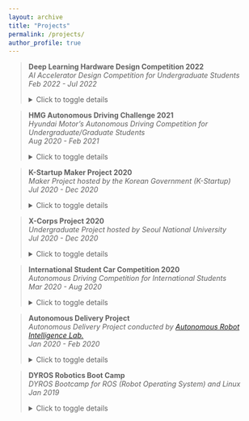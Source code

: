 ```yaml
---
layout: archive
title: "Projects"
permalink: /projects/
author_profile: true
---
```


> **Deep Learning Hardware Design Competition 2022**  
> *AI Accelerator Design Competition for Undergraduate Students*  
> *Feb 2022 - Jul 2022*
> <details>
> <summary>Click to toggle details</summary>
> 
> <p><b>Project Description</b> <br>
> This competition is organized by Polaris, South Korea's next-generation Semiconductor Convergence University, and is targeted at college students nationwide. The goal of the competition is to run the Yolov3 model on an FPGA board, and the team that designs the fastest and most energy-efficient hardware will be declared the winner. </p> 
> 
> <p><b>Details</b> <br>
> <img src='/images/AIX-structure.png' width="670" height="400"/> <br>
> Our team designed a high-performance and power-efficient FPGA implementation for CNN inference, which includes an adder-tree-based computational unit tailored for the Tiny-YOLO v3 model and a datapath that minimizes buffer usage while maximizing computational parallelism, effectively optimizing performance within the constraints of limited on-chip memory. </p> 
> 
> <p><b>Remarks</b> <br>
> Our team presented in a special session at <a href="https://aicas2022.org/?page_id=188">IEEE AICAS 2022</a> and secured 2nd place out of 111 teams, winning a $2,000 prize. </p> 
> 
> <p><b>Photo</b> <br>
> <img src='/images/AIX-result.png'/> <br>
> </p> 
> 
> </details>


> **HMG Autonomous Driving Challenge 2021**  
> *Hyundai Motor’s Autonomous Driving Competition for Undergraduate/Graduate Students*  
> *Aug 2020 - Feb 2021*
> <details>
> <summary>Click to toggle details</summary>
> 
> <p><b>Project Description</b> <br>
> <img src='/images/CarMaker.webp'/> <br>
> This competition is organized by Hyundai Motor and is open to both undergraduate and graduate students in Korea. The preliminary round takes place in the CarMaker simulation environment, where participants undertake various tasks such as dynamic obstacle avoidance, static obstacle avoidance, traffic light handling, and lane-keeping. The final round retains similar missions but is conducted using modified real vehicles. </p> 
> 
> <p><b>Details</b> <br>
> I developed software to execute various missions in the CarMaker simulation, contributing to the development of object detection through a modified version of YOLO v3, object tracking using Kalman Filter with lidar and camera, and implementing an Optimal Frenet Planning algorithm for path planning (<a href="https://vdcl.snu.ac.kr/members/professor">GitHub</a>). </p> 
> 
> <p><b>Remarks</b> <br>
> Our team participated in this competition up to the preliminary round after passing the document screening. The entire process of the project was carried out under the guidance of Professor <a href="https://vdcl.snu.ac.kr/members/professor">Kyongsu Yi</a> at Seoul National University. </p> 
> 
> </details>

> **K-Startup Maker Project 2020**  
> *Maker Project hosted by the Korean Government (K-Startup)*  
> *Jul 2020 - Dec 2020*  
> <details>
> <summary>Click to toggle details</summary>
> 
> <p><b>Project Description</b> <br>
> This project is one of the maker projects, which involve creative activities using digital devices and various tools to bring one's ideas to life, supported by the Ministry of SMEs and Startups of the South Korean government. It's an inclusive project that allows participation from high school students to university students and even working professionals. </p> 
> 
> <p><b>Details</b> <br>
> The goal of this project was to control a robot without attaching any sensors to it, aside from actuators. We set this objective because we believe that the multitude of sensors typically attached to robots increases production costs, making it difficult for them to be widely adopted in our society. To control the robot, we installed multiple external cameras and performed driving area detection using U-Net and robot position detection using DOPE. To generate training data, we set up a ROS Gazebo simulation environment, which provided the necessary data for learning, and subsequently applied it to a real-world setting. I served as the overall team leader for the project, where we used TurtleBot as our robot platform. (<a href="https://github.com/snuzero2020/zero_maker">GitHub</a>) </p> 
> 
> <p><b>Remarks</b> <br>
> This project was carried out with a grant of 5,000 dollars. </p> 
> 
> <p><b>Photo</b> <br>
> TurtleBot <br>
> <img src='/images/zero-1.jpg' width="600" height="450"/> <br>
> Driving Area Detection (U-Net) <br>
> <img src='/images/zero-2.bmp' width="600" height="450"/>
> <img src='/images/zero-3.bmp' width="600" height="450"/> <br>
> Robot Position Detection (DOPE) <br>
> <img src='/images/zero-4.bmp' width="600" height="450"/>
> <img src='/images/zero-5.bmp' width="600" height="450"/> <br>
> </p> 
> </details>

> **X-Corps Project 2020**  
> *Undergraduate Project hosted by Seoul National University*  
> *Jul 2020 - Dec 2020*  
> <details>
> <summary>Click to toggle details</summary>
> 
> <p><b>Project Description</b> <br>
> This project is supported by the Practical Problem Research Group at Seoul National University. The aim of this project is to cultivate talents capable of solving real-world problems by supporting interdisciplinary research tasks primarily led by undergraduate students. </p> 
> 
> <p><b>Details</b> <br>
> The theme and content of this project are identical to those of the K-Startup Maker Project 2020. </p> 
> 
> <p><b>Remarks</b> <br>
> This project was carried out with a grant of 5,000 dollars, and as a result of the competition, we received an excellence prize along with a prize money of 1,000 dollars. The entire process of the project was carried out under the guidance of Professor <a href="https://rllab.snu.ac.kr/people/songhwai-oh">Songhwai Oh</a> at Seoul National University. </p> 
> 
> </details>

> **International Student Car Competition 2020**  
> *Autonomous Driving Competition for International Students*  
> *Mar 2020 - Aug 2020*  
> <details>
> <summary>Click to toggle details</summary>
> 
> <p><b>Project Description</b> <br>
> This competition is an undergraduate contest organized by the Ministry of Land, Infrastructure, and Transport of South Korea. It involves various tasks such as static obstacle avoidance, dynamic obstacle avoidance, traffic light recognition, parking, and curve driving. Awards are given to the teams that complete all missions in the shortest amount of time. This competition encompasses everything from building a platform capable of autonomous driving to developing the autonomous driving software itself. </p> 
> 
> <p><b>Details</b> <br>
> <iframe width="560" height="315" src="https://www.youtube.com/embed/EEYO5-M3jzM?si=ExjMZN9KNvOAHDF4" title="YouTube video player" frameborder="0" allow="accelerometer; autoplay; clipboard-write; encrypted-media; gyroscope; picture-in-picture; web-share" allowfullscreen></iframe> <br>
> I served as the Deputy Team Leader for the entire project and concurrently held the position of Team Leader for the Vision Team. The project was conducted at the Future Mobility Technology Center (FMTC) at Seoul National University. Our team implemented an autonomous driving platform using two cameras, one LiDAR, one GPS, and one IMU. We developed a comprehensive autonomous driving algorithm that includes HD map creation, localization, path-planning, object detection and vision algorithms. I developed autonomous driving software, focusing particularly on real-time parking slot detection using a modified version of YOLO v3, traffic light detection with YOLO v3, and lane detection utilizing the LaneNet algorithm. (<a href="https://github.com/snuzero2020/zero">GitHub</a>)</p> 
> 
> <p><b>Remarks</b> <br>
> The entire process of this competition was conducted under the guidance and assistance of <a href="https://vdcl.snu.ac.kr/members/professor">Kyongsu Yi</a> and Dr. Lee Jae-wan. </p> 
> 
<!-- > <p><b>Photo</b> <br>
> <img src='/images/zero-1.jpg'/> <br>
> <img src='/images/zero-2.jpg'/> <br>
> <img src='/images/zero-3.jpg'/> <br>
> </p> -->
>
> </details>

> **Autonomous Delivery Project**  
> *Autonomous Delivery Project conducted by [Autonomous Robot Intelligence Lab.](https://arisnu.squarespace.com/)*  
> *Jan 2020 - Feb 2020*
> <details>
> <summary>Click to toggle details</summary>
> 
> <p><b>Project Description</b> <br>
> This project was conducted at ARI lab, and the goal of the project is to develop a delivery robot capable of delivering food without human intervention. </p> 
> 
> <p><b>Details</b> <br>
> <iframe width="560" height="315" src="https://www.youtube.com/embed/hNRs1_4xCZg?si=IwGqDo_XmYC7_GKi" title="YouTube video player" frameborder="0" allow="accelerometer; autoplay; clipboard-write; encrypted-media; gyroscope; picture-in-picture; web-share" allowfullscreen></iframe> <br>
> I participated in the initial phase of the project. (<a href="https://www.youtube.com/watch?v=hNRs1_4xCZg">YouTube</a>) </p> 
> 
> <p><b>Remarks</b> <br>
> The entire process of the project was carried out under the guidance of Professor <a href="https://arisnu.squarespace.com/director">Sungwoo Kim</a> at Seoul National University. </p> 
> 
> </details>

> **DYROS Robotics Boot Camp**  
> *DYROS Bootcamp for ROS (Robot Operating System) and Linux*  
> *Jan 2019*  
> <details>
> <summary>Click to toggle details</summary>
> 
> <p><b>Description</b> <br>
> DYROS Boot Camp is an educational program conducted by <a href="http://dyros.snu.ac.kr/features/about-us/">DYROS lab</a>, offering lectures on ROS, Linux, and robot simulators. </p> 
> 
> </details>

